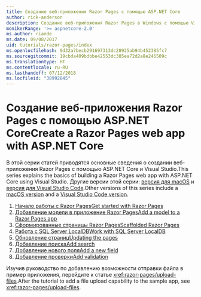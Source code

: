 ```yaml
---
title: Создание веб-приложения Razor Pages с помощью ASP.NET Core
author: rick-anderson
description: Создание веб-приложения Razor Pages в Windows с помощью Visual Studio, ASP.NET Core и EF Core.
monikerRange: '>= aspnetcore-2.0'
ms.author: riande
ms.date: 09/08/2017
uid: tutorials/razor-pages/index
ms.openlocfilehash: 9d32a7becb291697313dc28925ab94b452385fc7
ms.sourcegitcommit: 19cbda409bdbbe42553dc385ea72d2a8e246509c
ms.translationtype: HT
ms.contentlocale: ru-RU
ms.lasthandoff: 07/12/2018
ms.locfileid: "38992845"
---
```

# <a name="create-a-razor-pages-web-app-with-aspnet-core"></a><span data-ttu-id="da54e-103">Создание веб-приложения Razor Pages с помощью ASP.NET Core</span><span class="sxs-lookup"><span data-stu-id="da54e-103">Create a Razor Pages web app with ASP.NET Core</span></span>

<span data-ttu-id="da54e-104">В этой серии статей приводятся основные сведения о создании веб-приложения Razor Pages с помощью ASP.NET Core и Visual Studio.</span><span class="sxs-lookup"><span data-stu-id="da54e-104">This series explains the basics of building a Razor Pages web app with ASP.NET Core using Visual Studio.</span></span> <span data-ttu-id="da54e-105">Другие версии этой серии: [версия для macOS](xref:tutorials/razor-pages-mac/index) и [версия для Visual Studio Code](xref:tutorials/razor-pages-vsc/index).</span><span class="sxs-lookup"><span data-stu-id="da54e-105">Other versions of this series include a [macOS version](xref:tutorials/razor-pages-mac/index) and a [Visual Studio Code version](xref:tutorials/razor-pages-vsc/index).</span></span>

1. [<span data-ttu-id="da54e-106">Начало работы с Razor Pages</span><span class="sxs-lookup"><span data-stu-id="da54e-106">Get started with Razor Pages</span></span>](xref:tutorials/razor-pages/razor-pages-start)
1. [<span data-ttu-id="da54e-107">Добавление модели в приложение Razor Pages</span><span class="sxs-lookup"><span data-stu-id="da54e-107">Add a model to a Razor Pages app</span></span>](xref:tutorials/razor-pages/model)
1. [<span data-ttu-id="da54e-108">Сформированные страницы Razor Pages</span><span class="sxs-lookup"><span data-stu-id="da54e-108">Scaffolded Razor Pages</span></span>](xref:tutorials/razor-pages/page)
1. [<span data-ttu-id="da54e-109">Работа с SQL Server LocalDB</span><span class="sxs-lookup"><span data-stu-id="da54e-109">Work with SQL Server LocalDB</span></span>](xref:tutorials/razor-pages/sql)
1. [<span data-ttu-id="da54e-110">Обновление страниц</span><span class="sxs-lookup"><span data-stu-id="da54e-110">Updating the pages</span></span>](xref:tutorials/razor-pages/da1)
1. [<span data-ttu-id="da54e-111">Добавление поиска</span><span class="sxs-lookup"><span data-stu-id="da54e-111">Add search</span></span>](xref:tutorials/razor-pages/search)
1. [<span data-ttu-id="da54e-112">Добавление нового поля</span><span class="sxs-lookup"><span data-stu-id="da54e-112">Add a new field</span></span>](xref:tutorials/razor-pages/new-field)
1. [<span data-ttu-id="da54e-113">Добавление проверки</span><span class="sxs-lookup"><span data-stu-id="da54e-113">Add validation</span></span>](xref:tutorials/razor-pages/validation)

<span data-ttu-id="da54e-114">Изучив руководство по добавлению возможности отправки файла в пример приложения, перейдите к статье <xref:razor-pages/upload-files>.</span><span class="sxs-lookup"><span data-stu-id="da54e-114">After the tutorial to add a file upload capability to the sample app, see <xref:razor-pages/upload-files>.</span></span>
